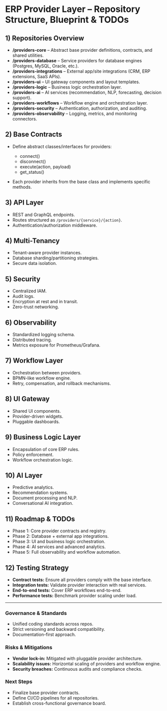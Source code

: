 # ERP Provider Layer – Repository Structure, Blueprint & TODOs

## 1) Repositories Overview

* **/providers-core** – Abstract base provider definitions, contracts, and shared utilities.
* **/providers-database** – Service providers for database engines (Postgres, MySQL, Oracle, etc.).
* **/providers-integrations** – External app/site integrations (CRM, ERP extensions, SaaS APIs).
* **/providers-ui** – UI gateway components and layout templates.
* **/providers-logic** – Business logic orchestration layer.
* **/providers-ai** – AI services (recommendation, NLP, forecasting, decision support).
* **/providers-workflows** – Workflow engine and orchestration layer.
* **/providers-security** – Authentication, authorization, and auditing.
* **/providers-observability** – Logging, metrics, and monitoring connectors.

## 2) Base Contracts

* Define abstract classes/interfaces for providers:

  * connect()
  * disconnect()
  * execute(action, payload)
  * get\_status()
* Each provider inherits from the base class and implements specific methods.

## 3) API Layer

* REST and GraphQL endpoints.
* Routes structured as `/providers/{service}/{action}`.
* Authentication/authorization middleware.

## 4) Multi-Tenancy

* Tenant-aware provider instances.
* Database sharding/partitioning strategies.
* Secure data isolation.

## 5) Security

* Centralized IAM.
* Audit logs.
* Encryption at rest and in transit.
* Zero-trust networking.

## 6) Observability

* Standardized logging schema.
* Distributed tracing.
* Metrics exposure for Prometheus/Grafana.

## 7) Workflow Layer

* Orchestration between providers.
* BPMN-like workflow engine.
* Retry, compensation, and rollback mechanisms.

## 8) UI Gateway

* Shared UI components.
* Provider-driven widgets.
* Pluggable dashboards.

## 9) Business Logic Layer

* Encapsulation of core ERP rules.
* Policy enforcement.
* Workflow orchestration logic.

## 10) AI Layer

* Predictive analytics.
* Recommendation systems.
* Document processing and NLP.
* Conversational AI integration.

## 11) Roadmap & TODOs

* Phase 1: Core provider contracts and registry.
* Phase 2: Database + external app integrations.
* Phase 3: UI and business logic orchestration.
* Phase 4: AI services and advanced analytics.
* Phase 5: Full observability and workflow automation.

## 12) Testing Strategy

* **Contract tests:** Ensure all providers comply with the base interface.
* **Integration tests:** Validate provider interaction with real services.
* **End-to-end tests:** Cover ERP workflows end-to-end.
* **Performance tests:** Benchmark provider scaling under load.

---

### Governance & Standards

* Unified coding standards across repos.
* Strict versioning and backward compatibility.
* Documentation-first approach.

### Risks & Mitigations

* **Vendor lock-in:** Mitigated with pluggable provider architecture.
* **Scalability issues:** Horizontal scaling of providers and workflow engine.
* **Security breaches:** Continuous audits and compliance checks.

### Next Steps

* Finalize base provider contracts.
* Define CI/CD pipelines for all repositories.
* Establish cross-functional governance board.
